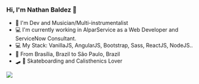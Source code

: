 ### Hi, I'm Nathan Baldez 👋

* :guitar: I'm Dev and Musician/Multi-instrumentalist
* :computer: I'm currently working in AlparService as a Web Developer and ServiceNow Consultant. 
* :computer: My Stack: VanillaJS, AngularJS, Bootstrap, Sass, ReactJS, NodeJS..
* :house_with_garden: From Brasília, Brazil to São Paulo, Brazil 
* :skateboard: :muscle: Skateboarding and Calisthenics Lover

[<img src="https://img.shields.io/badge/linkedin-%230077B5.svg?&style=for-the-badge&logo=linkedin&logoColor=white" />](https://www.linkedin.com/in/nathan-baldez-380684197/)

